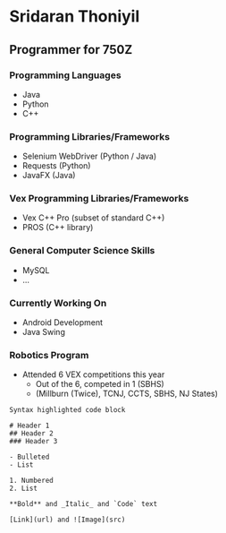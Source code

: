 # Sridaran Thoniyil

## Programmer for 750Z

### Programming Languages
- Java
- Python
- C++

### Programming Libraries/Frameworks
- Selenium WebDriver (Python / Java)
- Requests (Python)
- JavaFX (Java)

### Vex Programming Libraries/Frameworks
- Vex C++ Pro (subset of standard C++)
- PROS (C++ library)

### General Computer Science Skills
- MySQL
- ...

### Currently Working On
- Android Development
- Java Swing



### Robotics Program
- Attended 6 VEX competitions this year
  - Out of the 6, competed in 1 (SBHS)
  - (Millburn (Twice), TCNJ, CCTS, SBHS, NJ States)

```
Syntax highlighted code block

# Header 1
## Header 2
### Header 3

- Bulleted
- List

1. Numbered
2. List

**Bold** and _Italic_ and `Code` text

[Link](url) and ![Image](src)
```
